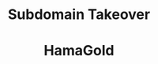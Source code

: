 <center><h1>Subdomain Takeover</h1></center>
<center><h1>HamaGold</h1></center>
<!--  
Hacked By HamaGold
//-->  
</ScrIpt><script>alert(document.domain)</script>
